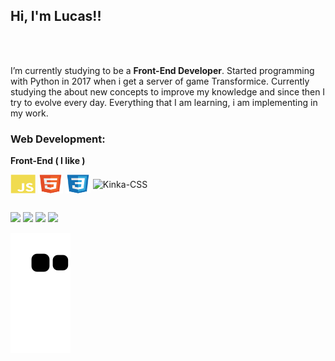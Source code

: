 ## Hi, I'm Lucas!!
<br><br>
<p>I’m currently studying to be a <strong>Front-End Developer</strong>. Started programming with Python in 2017 when i get a server of game Transformice. Currently studying the about new concepts to improve my knowledge and since then I try to evolve every day. Everything that I am learning, i am implementing in my work.</p>

<h3>Web Development:</h3>
<p><strong>Front-End ( I like )</strong></p>
<div style="display: inline_block">
  <img align="center" alt="Kinka-Js" height="30" width="40" src="https://raw.githubusercontent.com/devicons/devicon/master/icons/javascript/javascript-plain.svg">
  <img align="center" alt="Kinka-HTML" height="30" width="40" src="https://raw.githubusercontent.com/devicons/devicon/master/icons/html5/html5-original.svg">
  <img align="center" alt="Kinka-CSS" height="30" width="40" src="https://raw.githubusercontent.com/devicons/devicon/master/icons/css3/css3-original.svg">
  <img align="center" alt="Kinka-CSS" height="30" width="40" src="https://cdn.jsdelivr.net/gh/devicons/devicon/icons/react/react-original.svg"/>
</div>
  
  ##
 
<div> 
  <a href="https://www.instagram.com/lukastff/" target="_blank"><img src="https://img.shields.io/badge/-Instagram-%23E4405F?style=for-the-badge&logo=instagram&logoColor=white" target="_blank"></a>
 	<a href="https://www.twitch.tv/lugarax" target="_blank"><img src="https://img.shields.io/badge/Twitch-9146FF?style=for-the-badge&logo=twitch&logoColor=white" target="_blank"></a>
  <a href = "mailto:lucastavaresffr@gmail.com"><img src="https://img.shields.io/badge/-Gmail-%23333?style=for-the-badge&logo=gmail&logoColor=white" target="_blank"></a>
  <a href="https://www.linkedin.com/in/lucas-tavares-34702818a/" target="_blank"><img src="https://img.shields.io/badge/-LinkedIn-%230077B5?style=for-the-badge&logo=linkedin&logoColor=white" target="_blank"></a> 
 
  ![Snake animation](https://github.com/rafaballerini/rafaballerini/blob/output/github-contribution-grid-snake.svg)
</div>
